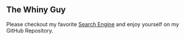 ## The Whiny Guy

Please checkout my favorite <a href="http://www.google.com" target="_blank">
Search Engine</a> and enjoy yourself on my GitHub Repository.

